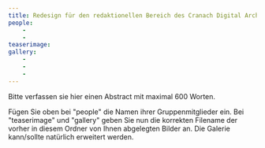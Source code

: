 ```yaml
---
title: Redesign für den redaktionellen Bereich des Cranach Digital Archive
people:
    - 
    - 
teaserimage: 
gallery:
    - 
    -
    -
---
```



Bitte verfassen sie hier einen Abstract mit maximal 600 Worten.

Fügen Sie oben bei "people" die Namen ihrer Gruppenmitglieder ein. Bei "teaserimage" und "gallery" geben Sie nun die korrekten Filename der vorher in diesem Ordner von Ihnen abgelegten Bilder an. Die Galerie kann/sollte natürlich erweitert werden.
